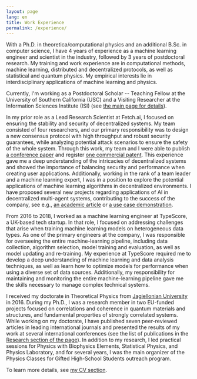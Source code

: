 ```yaml
---
layout: page
lang: en
title: Work Experience
permalink: /experience/
---
```


With a Ph.D. in theoretica/computational physics and an additional B.Sc. in computer science, I have 4 years of experience as a machine learning engineer and scientist in the industry, followed by 3 years of postdoctoral research.
My training and work experience are in computational methods, machine learning, distributed and decentralized protocols, as well as statistical and quantum physics.
My empirical interests lie in interdisciplinary applications of machine learning and physics.

Currently, I'm working as a Postdoctoral Scholar -- Teaching Fellow at the University of Southern California (USC) and a Visiting Researcher at the Information Sciences Institute (ISI) (see <a href="../">the main page for details</a>).

In my prior role as a Lead Research Scientist at Fetch.ai, I focused on ensuring the stability and security of decentralized systems. My team consisted
of four researchers, and our primary responsibility was to design a new consensus protocol with high throughput and robust security guarantees, while analyzing potential
attack scenarios to ensure the safety of the whole system. Through this work, my team and I were able to publish
<a href="https://arxiv.org/abs/2006.05390">a conference paper</a>
and register <a href="https://data.epo.org/publication-server/document?iDocId=6717429">one commercial patent</a>.
This experience gave me a deep understanding of the intricacies
of decentralized systems and showed the importance of balancing security and performance
when creating user applications. Additionally, working in the rank of a team leader
and a machine learning expert, I was in a position to explore the potential applications of machine learning algorithms in decentralized environments. I have proposed several
new projects regarding applications of AI in decentralized multi-agent systems, contributing to the
success of the company, see e.g.,
<a href="https://doi.org/10.24963/ijcai.2020/48">an academic article</a> or <a href="https://youtu.be/v6piefdXjL8">a use case demonstration</a>.

From 2016 to 2018, I worked as a machine learning engineer at TypeScore, a
UK-based tech startup. In that role, I focused on addressing challenges that arise
when training machine learning models on heterogeneous data types. As one of
the primary engineers at the company, I was responsible for overseeing the entire machine-learning pipeline, including data collection, algorithm selection, model
training and evaluation, as well as model updating and re-training. My experience at TypeScore
required me to develop a deep understanding of machine learning and data analysis
techniques, as well as learn how to optimize models for performance when using a
diverse set of data sources. Additionally, my responsibility for maintaining and monitoring the entire machine-learning pipeline gave me the skills necessary to manage
complex technical systems.

I received my doctorate in Theoretical Physics from <a href="https://en.uj.edu.pl/en">Jagiellonian University</a> in 2016.
During my Ph.D., I was a research member in two EU-funded projects focused on correlations and coherence in quantum materials and structures,
and fundamental properties of strongly correlated systems. While working on my doctorate, I have published seven peer-reviewed articles in leading international journals
and presented the results of my work at several international conferences (see the list of publications in the <a href="../research"> Research section of the page</a>). In addition to my research,
I led practical sessions for Physics with Biophysics Elements, Statistical Physics, and Physics Laboratory,
and for several years, I was the main organizer of the Physics Classes for Gifted High-School Students outreach program.

To learn more details, see <a href="../CV">my CV section</a>.
